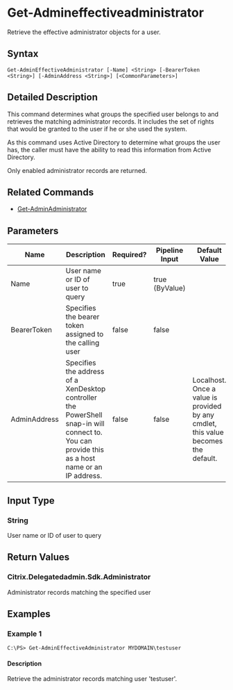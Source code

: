 ﻿
# Get-Admineffectiveadministrator
Retrieve the effective administrator objects for a user.
## Syntax
```
Get-AdminEffectiveAdministrator [-Name] <String> [-BearerToken <String>] [-AdminAddress <String>] [<CommonParameters>]
```
## Detailed Description
This command determines what groups the specified user belongs to and retrieves the matching administrator records. It includes the set of rights that would be granted to the user if he or she used the system.

As this command uses Active Directory to determine what groups the user has, the caller must have the ability to read this information from Active Directory.

Only enabled administrator records are returned.


## Related Commands

* [Get-AdminAdministrator](./Get-AdminAdministrator/)
## Parameters
| Name   | Description | Required? | Pipeline Input | Default Value |
| --- | --- | --- | --- | --- |
| Name | User name or ID of user to query | true | true (ByValue) |  |
| BearerToken | Specifies the bearer token assigned to the calling user | false | false |  |
| AdminAddress | Specifies the address of a XenDesktop controller the PowerShell snap-in will connect to. You can provide this as a host name or an IP address. | false | false | Localhost. Once a value is provided by any cmdlet, this value becomes the default. |

## Input Type

### String
User name or ID of user to query
## Return Values

### Citrix.Delegatedadmin.Sdk.Administrator
Administrator records matching the specified user
## Examples

### Example 1
```
C:\PS> Get-AdminEffectiveAdministrator MYDOMAIN\testuser
```
#### Description
Retrieve the administrator records matching user 'testuser'.
